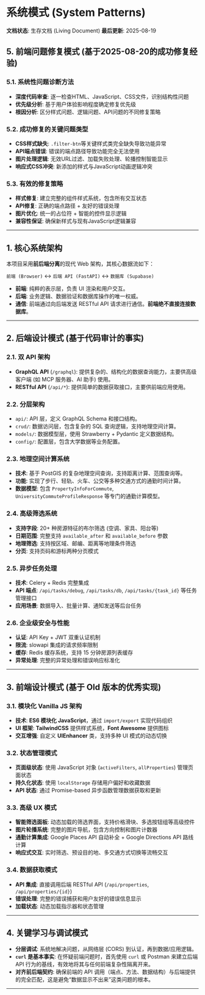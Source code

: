 # 系统模式 (System Patterns)

**文档状态**: 生存文档 (Living Document)
**最后更新**: 2025-08-19

## 5. 前端问题修复模式 (基于2025-08-20的成功修复经验)

### 5.1. 系统性问题诊断方法
- **深度代码审查**: 逐一检查HTML、JavaScript、CSS文件，识别结构性问题
- **优先级分析**: 基于用户体验影响程度确定修复优先级
- **根因分析**: 区分样式问题、逻辑问题、API问题的不同修复策略

### 5.2. 成功修复的关键问题类型
- **CSS样式缺失**: `.filter-btn`等关键样式类完全缺失导致功能异常
- **API端点错误**: 错误的端点路径导致功能完全无法使用
- **图片处理逻辑**: 无效URL过滤、加载失败处理、轮播控制智能显示
- **响应式CSS冲突**: 新添加的样式与JavaScript动画逻辑冲突

### 5.3. 有效的修复策略
- **样式修复**: 建立完整的组件样式系统，包含所有交互状态
- **API修复**: 正确的端点路径 + 友好的错误处理
- **图片优化**: 统一的占位符 + 智能的控件显示逻辑
- **兼容性保证**: 确保新样式与现有JavaScript逻辑兼容

---

## 1. 核心系统架构

本项目采用**前后端分离**的现代 Web 架构，其核心数据流如下：

`前端 (Browser)` ↔️ `后端 API (FastAPI)` ↔️ `数据库 (Supabase)`

- **前端**: 纯粹的表示层，负责 UI 渲染和用户交互。
- **后端**: 业务逻辑、数据验证和数据库操作的唯一权威。
- **通信**: 前端通过向后端发送 RESTful API 请求进行通信。**前端绝不直接连接数据库**。

---

## 2. 后端设计模式 (基于代码审计的事实)

### 2.1. 双 API 架构
- **GraphQL API** (`/graphql`): 提供复杂的、结构化的数据查询能力，主要供高级客户端 (如 MCP 服务器、AI 助手) 使用。
- **RESTful API** (`/api/*`): 提供简单的数据获取接口，主要供前端应用使用。

### 2.2. 分层架构
- `api/`: API 层，定义 GraphQL Schema 和接口结构。
- `crud/`: 数据访问层，包含复杂的 SQL 查询逻辑，支持地理空间计算。
- `models/`: 数据模型层，使用 Strawberry + Pydantic 定义数据结构。
- `config/`: 配置层，包含大学数据等业务配置。

### 2.3. 地理空间计算系统
- **技术**: 基于 PostGIS 的复杂地理空间查询，支持距离计算、范围查询等。
- **功能**: 实现了步行、轻轨、火车、公交等多种交通方式的通勤时间计算。
- **数据模型**: 包含 `PropertyInfoForCommute`, `UniversityCommuteProfileResponse` 等专门的通勤计算模型。

### 2.4. 高级筛选系统
- **支持字段**: 20+ 种房源特征的布尔筛选 (空调、家具、阳台等)
- **日期范围**: 完整支持 `available_after` 和 `available_before` 参数
- **地理筛选**: 支持按区域、邮编、距离等地理条件筛选
- **分页**: 支持页码和游标两种分页模式

### 2.5. 异步任务处理
- **技术**: Celery + Redis 完整集成
- **API 端点**: `/api/tasks/debug`, `/api/tasks/db`, `/api/tasks/{task_id}` 等任务管理接口
- **应用场景**: 数据导入、批量计算、通知发送等后台任务

### 2.6. 企业级安全与性能
- **认证**: API Key + JWT 双重认证机制
- **限流**: slowapi 集成的请求频率限制
- **缓存**: Redis 缓存系统，支持 15 分钟房源列表缓存
- **异常处理**: 完整的异常处理和错误响应标准化

---

## 3. 前端设计模式 (基于 Old 版本的优秀实现)

### 3.1. 模块化 Vanilla JS 架构
- **技术**: **ES6 模块化 JavaScript**，通过 `import/export` 实现代码组织
- **UI 框架**: **TailwindCSS** 提供样式系统，**Font Awesome** 提供图标
- **交互增强**: 自定义 **UIEnhancer** 类，支持多种 UI 模式的动态切换

### 3.2. 状态管理模式
- **页面级状态**: 使用 JavaScript 对象 (`activeFilters`, `allProperties`) 管理页面状态
- **持久化状态**: 使用 `localStorage` 存储用户偏好和收藏数据
- **API 状态**: 通过 Promise-based 异步函数管理数据获取和更新

### 3.3. 高级 UX 模式
- **智能筛选面板**: 动态加载的筛选界面，支持价格滑块、多选按钮组等高级控件
- **图片轮播系统**: 完整的图片导航，包含方向控制和图片计数器
- **通勤计算集成**: Google Places API 自动补全 + Google Directions API 路线计算
- **响应式交互**: 实时筛选、预设目的地、多交通方式切换等流畅交互

### 3.4. 数据获取模式
- **API 集成**: 直接调用后端 RESTful API (`/api/properties`, `/api/properties/{id}`)
- **错误处理**: 完整的错误捕获和用户友好的错误信息显示
- **加载状态**: 动态加载指示器和状态管理

---

## 4. 关键学习与调试模式

- **分层调试**: 系统地解决问题，从网络层 (CORS) 到认证，再到数据/应用逻辑。
- **`curl` 是基本事实**: 在怀疑前端问题时，首先使用 `curl` 或 Postman 来建立后端 API 行为的基线，有效地将其与任何前端复杂性隔离开来。
- **对齐前后端契约**: 确保前端的 API 调用（端点、方法、数据结构）与后端提供的完全匹配，这是避免“数据显示不出来”这类问题的根本。

---
